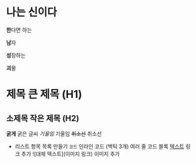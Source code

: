 # 나는 신이다

**한**다면 하는

**남**자

**성**장하는

**괴**물

# 제목	큰 제목 (H1)
## 소제목	작은 제목 (H2)
**굵게**	굵은 글씨
_기울임_	기울임
~~취소선~~	취소선
- 리스트 항목	목록 만들기
`코드`	인라인 코드
(백틱 3개)	여러 줄 코드 블록
[텍스트](링크)	링크 추가
![대체 텍스트](이미지 링크)	이미지 추가

